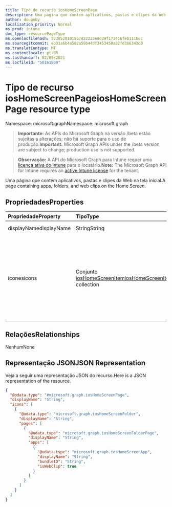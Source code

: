 ```yaml
---
title: Tipo de recurso iosHomeScreenPage
description: Uma página que contém aplicativos, pastas e clipes da Web na tela inicial.
author: dougeby
localization_priority: Normal
ms.prod: intune
doc_type: resourcePageType
ms.openlocfilehash: 53385201015b7d22223e9d39f173416feb111b6c
ms.sourcegitcommit: eb31a6b4a582a59b44df3453450a82fd366342d0
ms.translationtype: MT
ms.contentlocale: pt-BR
ms.lasthandoff: 02/09/2021
ms.locfileid: "50161800"
---
```

# <a name="ioshomescreenpage-resource-type"></a><span data-ttu-id="6709d-103">Tipo de recurso iosHomeScreenPage</span><span class="sxs-lookup"><span data-stu-id="6709d-103">iosHomeScreenPage resource type</span></span>

<span data-ttu-id="6709d-104">Namespace: microsoft.graph</span><span class="sxs-lookup"><span data-stu-id="6709d-104">Namespace: microsoft.graph</span></span>

> <span data-ttu-id="6709d-105">**Importante:** As APIs do Microsoft Graph na versão /beta estão sujeitas a alterações; não há suporte para o uso de produção.</span><span class="sxs-lookup"><span data-stu-id="6709d-105">**Important:** Microsoft Graph APIs under the /beta version are subject to change; production use is not supported.</span></span>

> <span data-ttu-id="6709d-106">**Observação:** A API do Microsoft Graph para Intune requer uma [licença ativa do Intune](https://go.microsoft.com/fwlink/?linkid=839381) para o locatário.</span><span class="sxs-lookup"><span data-stu-id="6709d-106">**Note:** The Microsoft Graph API for Intune requires an [active Intune license](https://go.microsoft.com/fwlink/?linkid=839381) for the tenant.</span></span>

<span data-ttu-id="6709d-107">Uma página que contém aplicativos, pastas e clipes da Web na tela inicial.</span><span class="sxs-lookup"><span data-stu-id="6709d-107">A page containing apps, folders, and web clips on the Home Screen.</span></span>

## <a name="properties"></a><span data-ttu-id="6709d-108">Propriedades</span><span class="sxs-lookup"><span data-stu-id="6709d-108">Properties</span></span>
|<span data-ttu-id="6709d-109">Propriedade</span><span class="sxs-lookup"><span data-stu-id="6709d-109">Property</span></span>|<span data-ttu-id="6709d-110">Tipo</span><span class="sxs-lookup"><span data-stu-id="6709d-110">Type</span></span>|<span data-ttu-id="6709d-111">Descrição</span><span class="sxs-lookup"><span data-stu-id="6709d-111">Description</span></span>|
|:---|:---|:---|
|<span data-ttu-id="6709d-112">displayName</span><span class="sxs-lookup"><span data-stu-id="6709d-112">displayName</span></span>|<span data-ttu-id="6709d-113">String</span><span class="sxs-lookup"><span data-stu-id="6709d-113">String</span></span>|<span data-ttu-id="6709d-114">Nome da página</span><span class="sxs-lookup"><span data-stu-id="6709d-114">Name of the page</span></span>|
|<span data-ttu-id="6709d-115">ícones</span><span class="sxs-lookup"><span data-stu-id="6709d-115">icons</span></span>|<span data-ttu-id="6709d-116">Conjunto [iosHomeScreenItem](../resources/intune-deviceconfig-ioshomescreenitem.md)</span><span class="sxs-lookup"><span data-stu-id="6709d-116">[iosHomeScreenItem](../resources/intune-deviceconfig-ioshomescreenitem.md) collection</span></span>|<span data-ttu-id="6709d-117">Uma lista de aplicativos, pastas e clipes da Web para aparecer em uma página.</span><span class="sxs-lookup"><span data-stu-id="6709d-117">A list of apps, folders, and web clips to appear on a page.</span></span> <span data-ttu-id="6709d-118">Esta coleção pode conter um máximo de 500 elementos.</span><span class="sxs-lookup"><span data-stu-id="6709d-118">This collection can contain a maximum of 500 elements.</span></span>|

## <a name="relationships"></a><span data-ttu-id="6709d-119">Relações</span><span class="sxs-lookup"><span data-stu-id="6709d-119">Relationships</span></span>
<span data-ttu-id="6709d-120">Nenhum</span><span class="sxs-lookup"><span data-stu-id="6709d-120">None</span></span>

## <a name="json-representation"></a><span data-ttu-id="6709d-121">Representação JSON</span><span class="sxs-lookup"><span data-stu-id="6709d-121">JSON Representation</span></span>
<span data-ttu-id="6709d-122">Veja a seguir uma representação JSON do recurso.</span><span class="sxs-lookup"><span data-stu-id="6709d-122">Here is a JSON representation of the resource.</span></span>
<!-- {
  "blockType": "resource",
  "@odata.type": "microsoft.graph.iosHomeScreenPage"
}
-->
``` json
{
  "@odata.type": "#microsoft.graph.iosHomeScreenPage",
  "displayName": "String",
  "icons": [
    {
      "@odata.type": "microsoft.graph.iosHomeScreenFolder",
      "displayName": "String",
      "pages": [
        {
          "@odata.type": "microsoft.graph.iosHomeScreenFolderPage",
          "displayName": "String",
          "apps": [
            {
              "@odata.type": "microsoft.graph.iosHomeScreenApp",
              "displayName": "String",
              "bundleID": "String",
              "isWebClip": true
            }
          ]
        }
      ]
    }
  ]
}
```




